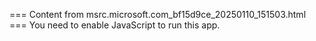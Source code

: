 === Content from msrc.microsoft.com_bf15d9ce_20250110_151503.html ===
You need to enable JavaScript to run this app.
